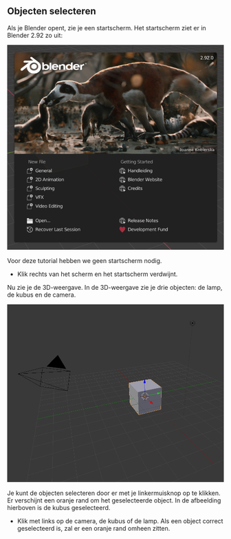 ## Objecten selecteren

Als je Blender opent, zie je een startscherm. Het startscherm ziet er in Blender 2.92 zo uit:

![Startscherm](images/splash-screen.png)

Voor deze tutorial hebben we geen startscherm nodig.

+ Klik rechts van het scherm en het startscherm verdwijnt.

Nu zie je de 3D-weergave. In de 3D-weergave zie je drie objecten: de lamp, de kubus en de camera.

![3D-weergave](images/3d-view.png)

Je kunt de objecten selecteren door er met je linkermuisknop op te klikken. Er verschijnt een oranje rand om het geselecteerde object. In de afbeelding hierboven is de kubus geselecteerd.

+ Klik met links op de camera, de kubus of de lamp. Als een object correct geselecteerd is, zal er een oranje rand omheen zitten.